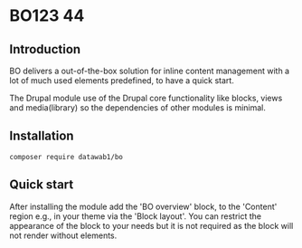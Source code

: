 # BO123 44

## Introduction

BO delivers a out-of-the-box solution for inline content management with a lot of much used elements predefined, to have a quick start.

The Drupal module use of the Drupal core functionality like blocks, views and media(library) so the dependencies of other modules is minimal.

## Installation

```
composer require datawab1/bo
```

## Quick start

After installing the module add the 'BO overview' block, to the 'Content' region e.g., in your theme via the 'Block layout'. You can restrict the appearance of the block to your needs but it is not required as the block will not render without elements.
